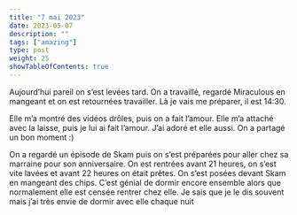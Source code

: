 ```yaml
---
title: "7 mai 2023"
date: 2023-05-07
description: ""
tags: ["amazing"]
type: post
weight: 25
showTableOfContents: true
---
```


Aujourd’hui pareil on s’est levées tard. On a travaillé, regardé Miraculous en mangeant et on est retournées travailler. Là je vais me préparer, il est 14:30.

Elle m’a montré des vidéos drôles, puis on a fait l’amour. Elle m’a attaché avec la laisse, puis je lui ai fait l’amour. J’ai adoré et elle aussi. On a partagé un bon moment :)

On a regardé un épisode de Skam puis on s’est préparées pour aller chez sa marraine pour son anniversaire. On est rentrées avant 21 heures, on s’est vite lavées et avant 22 heures on était prêtes. On s’est posées devant Skam en mangeant des chips. C’est génial de dormir encore ensemble alors que normalement elle est censée rentrer chez elle. Je sais que je le dis souvent mais j’ai très envie de dormir avec elle chaque nuit 